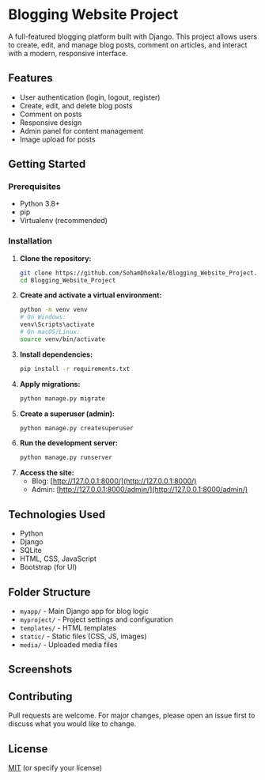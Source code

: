 # Blogging Website Project

A full-featured blogging platform built with Django. This project allows users to create, edit, and manage blog posts, comment on articles, and interact with a modern, responsive interface.

## Features
- User authentication (login, logout, register)
- Create, edit, and delete blog posts
- Comment on posts
- Responsive design
- Admin panel for content management
- Image upload for posts

## Getting Started

### Prerequisites
- Python 3.8+
- pip
- Virtualenv (recommended)

### Installation
1. **Clone the repository:**
   ```bash
   git clone https://github.com/SohamDhokale/Blogging_Website_Project.git
   cd Blogging_Website_Project
   ```
2. **Create and activate a virtual environment:**
   ```bash
   python -m venv venv
   # On Windows:
   venv\Scripts\activate
   # On macOS/Linux:
   source venv/bin/activate
   ```
3. **Install dependencies:**
   ```bash
   pip install -r requirements.txt
   ```
4. **Apply migrations:**
   ```bash
   python manage.py migrate
   ```
5. **Create a superuser (admin):**
   ```bash
   python manage.py createsuperuser
   ```
6. **Run the development server:**
   ```bash
   python manage.py runserver
   ```
7. **Access the site:**
   - Blog: [http://127.0.0.1:8000/](http://127.0.0.1:8000/)
   - Admin: [http://127.0.0.1:8000/admin/](http://127.0.0.1:8000/admin/)

## Technologies Used
- Python
- Django
- SQLite 
- HTML, CSS, JavaScript
- Bootstrap (for UI)

## Folder Structure
- `myapp/` - Main Django app for blog logic
- `myproject/` - Project settings and configuration
- `templates/` - HTML templates
- `static/` - Static files (CSS, JS, images)
- `media/` - Uploaded media files

## Screenshots

## Contributing
Pull requests are welcome. For major changes, please open an issue first to discuss what you would like to change.

## License
[MIT](LICENSE) (or specify your license)
